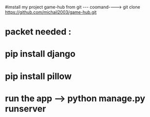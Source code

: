 #imstall my project game-hub from git --- coomand----> git clone https://github.com/michail2003/game-hub.git

# packet needed :
  # pip install django
  # pip install pillow

# run the app --> python manage.py runserver
